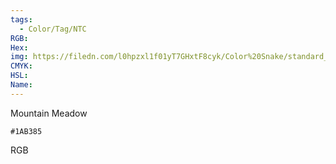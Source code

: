 ```yaml
---
tags:
  - Color/Tag/NTC
RGB:
Hex:
img: https://filedn.com/l0hpzxl1f01yT7GHxtF8cyk/Color%20Snake/standard_csv_to_svg/%23/1AB385.svg
CMYK:
HSL:
Name:
---
```

Mountain Meadow
```palette
#1AB385
```
RGB
